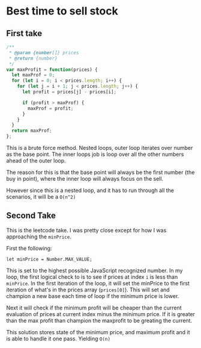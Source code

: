 # Best time to sell stock

## First take

```js
/**
 * @param {number[]} prices
 * @return {number}
 */
var maxProfit = function(prices) {
  let maxProf = 0;
  for (let i = 0; i < prices.length; i++) {
    for (let j = i + 1; j < prices.length; j++) {
      let profit = prices[j] - prices[i];

      if (profit > maxProf) {
        maxProf = profit;
      }
    }
  }
  return maxProf;
};
```

This is a brute force method. Nested loops, outer loop iterates over number as the base point.
The inner loops job is loop over all the other numbers ahead of the outer loop.

The reason for this is that the base point will always be the first number (the buy in point), where the inner loop will always focus on the sell.

However since this is a nested loop, and it has to run through all the scenarios, it will be a `O(n^2)`

## Second Take

This is the leetcode take. I was pretty close except for how I was approaching the `minPrice`.

First the following:

```
let minPrice = Number.MAX_VALUE;
```

This is set to the highest possible JavaScript recognized number. In my loop, the first logical check to is to see if prices at index `i` is less than `minPrice`.
In the first iteration of the loop, it will set the minPrice to the first iteration of what's in the prices array (`prices[0]`). This will set and champion a new base each time of loop if the minimum price is lower.

Next it will check if the minimum profit will be cheaper than the current evaluation of prices at current index minus the minimum price.
If it is greater than the max profit than champion the maxprofit to be greating the current.

This solution stores state of the minimum price, and maximum profit and it is able to handle it one pass. Yielding `O(n)`
